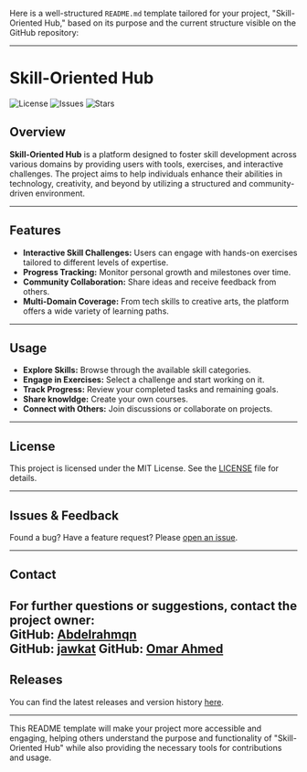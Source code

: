 Here is a well-structured `README.md` template tailored for your project, "Skill-Oriented Hub," based on its purpose and the current structure visible on the GitHub repository:

---

# Skill-Oriented Hub

![License](https://img.shields.io/github/license/Abdelrahmqn/Skill-Oriented-Hub) ![Issues](https://img.shields.io/github/issues/Abdelrahmqn/Skill-Oriented-Hub) ![Stars](https://img.shields.io/github/stars/Abdelrahmqn/Skill-Oriented-Hub)

## Overview

**Skill-Oriented Hub** is a platform designed to foster skill development across various domains by providing users with tools, exercises, and interactive challenges. The project aims to help individuals enhance their abilities in technology, creativity, and beyond by utilizing a structured and community-driven environment.

---

## Features

- **Interactive Skill Challenges:** Users can engage with hands-on exercises tailored to different levels of expertise.
- **Progress Tracking:** Monitor personal growth and milestones over time.
- **Community Collaboration:** Share ideas and receive feedback from others.
- **Multi-Domain Coverage:** From tech skills to creative arts, the platform offers a wide variety of learning paths.

---

## Usage

- **Explore Skills:** Browse through the available skill categories.
- **Engage in Exercises:** Select a challenge and start working on it.
- **Track Progress:** Review your completed tasks and remaining goals.
- **Share knowldge:** Create your own courses.
- **Connect with Others:** Join discussions or collaborate on projects.

---

## License

This project is licensed under the MIT License. See the [LICENSE](https://github.com/Abdelrahmqn/Skill-Oriented-Hub/blob/main/LICENSE) file for details.

---

## Issues & Feedback

Found a bug? Have a feature request? Please [open an issue](https://github.com/Abdelrahmqn/Skill-Oriented-Hub/issues).

---

## Contact

For further questions or suggestions, contact the project owner:  
**GitHub:** [Abdelrahmqn](https://github.com/Abdelrahmqn)  
**GitHub:** [jawkat](https://github.com/jawkat) 
**GitHub:** [Omar Ahmed](https://github.com/Omar2454) 
---

## Releases

You can find the latest releases and version history [here](https://github.com/Abdelrahmqn/Skill-Oriented-Hub/releases).

---

This README template will make your project more accessible and engaging, helping others understand the purpose and functionality of "Skill-Oriented Hub" while also providing the necessary tools for contributions and usage.
